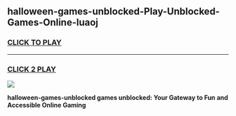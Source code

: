 
## halloween-games-unblocked-Play-Unblocked-Games-Online-luaoj
<h3>
<a href="https://premium76.site?title=halloween-games-unblocked&ref=24A">CLICK TO PLAY</a></h3>
<hr>

<h3>
<a href="https://premium76.site?title=halloween-games-unblocked&ref=24A">CLICK 2 PLAY</a>
  
</h3>

<a href="https://premium76.site?title=halloween-games-unblocked&ref=24A"><img src="https://clearcache.store/games.png"></a>


**halloween-games-unblocked games unblocked: Your Gateway to Fun and Accessible Online Gaming**
